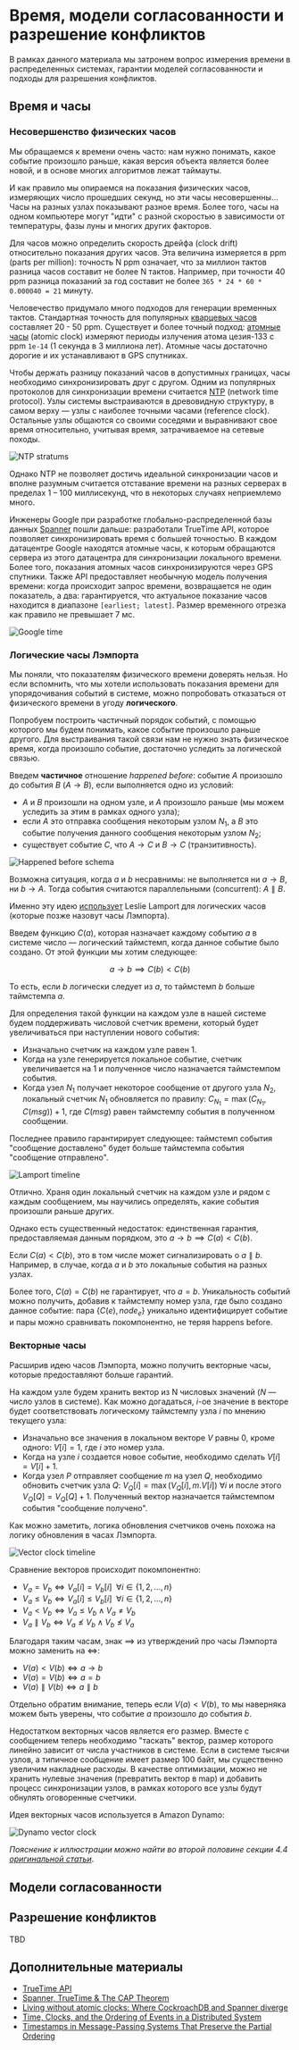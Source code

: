 # Время, модели согласованности и разрешение конфликтов

В рамках данного материала мы затронем вопрос измерения времени в распределенных системах,
гарантии моделей согласованности и подходы для разрешения конфликтов.

## Время и часы

### Несовершенство физических часов

Мы обращаемся к времени очень часто: нам нужно понимать, какое событие произошло раньше,
какая версия объекта является более новой, и в основе многих алгоритмов лежат таймауты.

И как правило мы опираемся на показания физических часов, измеряющих число прошедших секунд, но эти часы несовершенны...
Часы на разных узлах показывают разное время. Более того, часы на одном компьютере могут "идти" с разной скоростью в зависимости от температуры, фазы луны и многих других факторов.

Для часов можно определить скорость дрейфа (clock drift) относительно показания других часов. Эта величина измеряется в ppm (parts per million): точность N ppm означает, что за миллион тактов разница часов составит не более N тактов. Например, при точности 40 ppm разница показаний за год составит не более `365 * 24 * 60 * 0.000040 = 21` минуту.

Человечество придумало много подходов для генерации временных тактов. Стандартная точность для популярных [кварцевых часов](https://en.wikipedia.org/wiki/Crystal_oscillator) составляет 20 - 50 ppm. Существует и более точный подход: [атомные часы](https://en.wikipedia.org/wiki/Atomic_clock) (atomic clock) измеряют периоды излучения атома цезия-133 с ppm `1e-14` (1 секунда в 3 миллиона лет). Атомные часы достаточно дорогие и их устанавливают в GPS спутниках.

Чтобы держать разницу показаний часов в допустимных границах, часы необходимо синхронизировать друг с другом. Одним из популярных протоколов для синхронизации времени считается [NTP](https://en.wikipedia.org/wiki/Network_Time_Protocol) (network time protocol). Узлы системы выстраиваются в древовидную структуру, в самом верху &mdash; узлы с наиболее точными часами (reference clock). Остальные узлы общаются со своими соседями и выравнивают свое время относительно, учитывая время, затрачиваемое на сетевые походы. 

![NTP stratums](img/ntp-stratum.png)

Однако NTP не позволяет достичь идеальной синхронизации часов и вполне разумным считается отставание времени на разных серверах в пределах 1 &ndash; 100 миллисекунд, что в некоторых случаях неприемлемо много.

Инженеры Google при разработке глобально-распределенной базы данных [Spanner](https://dl.acm.org/doi/pdf/10.1145/2491245) пошли дальше: разработали TrueTime API, которое позволяет синхронизировать время с большей точностью. В каждом датацентре Google находятся атомные часы, к которым обращаются сервера из этого датацентра для синхронизации локального времени. Более того, показания атомных часов синхронизируются через GPS спутники. Также API предоставляет необычную модель получения времени: когда происходит запрос времени, возвращается не один показатель, а два: гарантируется, что актуальное показание часов находится в диапазоне `[earliest; latest]`. Размер временного отрезка как правило не превышает 7 мс.

![Google time](img/google-time.jpeg)

### Логические часы Лэмпорта

Мы поняли, что показателям физического времени доверять нельзя. Но если вспомнить, что мы хотели использовать показания времени для упорядочивания событий в системе,
можно попробовать отказаться от физического времени в угоду **логического**.

Попробуем построить частичный порядок событий, с помощью которого мы будем понимать, какое событие произошло раньше другого. Для выстраивания такой связи нам не нужно знать физическое время, когда произошло событие, достаточно уследить за логической связью.

Введем **частичное** отношение *happened before*: событие $A$ произошло до события $B$ ($A \to B$), если выполняется одно из условий:
- $A$ и $B$ произошли на одном узле, и $A$ произошло раньше (мы можем уследить за этим в рамках одного узла);
- если $A$ это отправка сообщения некоторым узлом $N_1$, а $B$ это событие получения данного сообщения некоторым узлом $N_2$;
- существует событие $C$, что $A \to C$ и $B \to C$ (транзитивность).

![Happened before schema](img/happened-before.png)

Возможна ситуация, когда $a$ и $b$ несравнимы: не выполняется ни $a \to B$, ни $b \to A$. Тогда события считаются параллельными (concurrent): $A \parallel B$. 

Именно эту идею [использует](https://lamport.azurewebsites.net/pubs/time-clocks.pdf) Leslie Lamport для логических часов (которые позже назовут часы Лэмпорта).

Введем функцию $C(a)$, которая назначает каждому событию $a$ в системе число &mdash; логический таймстемп, когда данное событие было создано. От этой функции мы хотим следующее: 

$$a \to b \implies C(b) < C(b)$$ 

То есть, если $b$ логически следует из $a$, то таймстемп $b$ больше таймстемпа $a$.

Для определения такой функции на каждом узле в нашей системе будем поддерживать числовой счетчик времени, который будет увеличиваться при наступлении нового события:
- Изначально счетчик на каждом узле равен 1.
- Когда на узле генерируется локальное событие, счетчик увеличивается на 1 и полученное число назначается таймстемпом события.
- Когда узел $N_1$ получает некоторое сообщение от другого узла $N_2$, локальный счетчик $N_1$ обновляется по правилу: $C_{N_1} = \max(C_{N_1}, C(msg)) + 1$, где $C(msg)$ равен таймстемпу события в полученном сообщении. 

Последнее правило гарантирирует следующее: таймстемп события "сообщение доставлено" будет больше таймстемпа события "сообщение отправлено".

![Lamport timeline](img/lamport-timeline.png)

Отлично. Храня один локальный счетчик на каждом узле и рядом с каждым сообщением, мы научились определять, какие события произошли раньше других.

Однако есть существенный недостаток: единственная гарантия, предоставляемая данным порядком, это $a \to b \implies C(a) < C(b)$. 

Если $C(a) < C(b)$, это в том числе может сигнализировать о $a \parallel b$. Например, в случае, когда $a$ и $b$ это локальные события на разных узлах.

Более того, $C(a) = C(b)$ не гарантирует, что $a = b$. Уникальность событий можно получить, добавив к таймстемпу номер узла, где было создано данное событие: пара $\{C(e), node_e\}$ уникально идентифицирует событие и пары можно сравнивать покомпонентно, не теряя happens before. 

### Векторные часы

Расширив идею часов Лэмпорта, можно получить векторные часы, которые предоставляют больше гарантий.

На каждом узле будем хранить вектор из N числовых значений ($N$ &mdash; число узлов в системе). Как можно догадаться, $i$-ое значение в векторе будет соответствовать логическому таймстемпу узла $i$ по мнению текущего узла:
- Изначально все значения в локальном векторе $V$ равны 0, кроме одного: $V[i] = 1$, где $i$ это номер узла.
- Когда на узле $i$ создается новое событие, необходимо сделать $V[i] = V[i] + 1$.
- Когда узел $P$ отправляет сообщение $m$ на узел $Q$, необходимо обновить счетчик узла $Q$: $V_Q[i] = \max(V_Q[i], m.V[i]) \ \forall i$ и после этого $V_Q[Q] = V_Q[Q] + 1$. Полученный вектор назначается таймстемпом события "сообщение получено".

Как можно заметить, логика обновления счетчиков очень похожа на логику обновления в часах Лэмпорта. 

![Vector clock timeline](img/vector-clock.png)

Сравнение векторов происходит покомпонентно:
- $V_a = V_b \iff V_a[i] = V_b[i] \ \ \forall i \in \{1, 2, \dots, n\}$
- $V_a \leqslant V_b \iff V_a[i] \leqslant V_b[i] \ \ \forall i \in \{1, 2, \dots, n\}$
- $V_a < V_b \iff V_a \leqslant V_b \land V_a \neq V_b$
- $V_a \parallel V_b \iff V_a \not \leqslant V_b \land V_b \not \leqslant V_a$

Благодаря таким часам, знак $\implies$ из утверждений про часы Лэмпорта можно заменить на $\iff$:
- $V(a) < V(b) \iff a \to b$
- $V(a) = V(b) \iff a = b$
- $V(a) \parallel V(b) \iff a \parallel b$

Отдельно обратим внимание, теперь если $V(a) < V(b)$, то мы наверняка можем быть уверены, что событие $a$ произошло до события $b$.

Недостатком векторных часов является его размер. Вместе с сообщением теперь необходимо "таскать" вектор, размер которого линейно зависит от числа участников в системе. Если в системе тысячи узлов, а типичное сообщение имеет размер 100 байт, мы существенно увеличим накладные расходы. В качестве оптимизации, можно не хранить нулевые значения (превратить вектор в map) и добавить процесс синхронизации узлов, в рамках которого все узлы будут обнулять оговоренные счетчики.

Идея векторных часов используется в Amazon Dynamo:

![Dynamo vector clock](img/dynamo-vector.png)

*Пояснение к иллюстрации можно найти во второй половине секции 4.4 [оригинальной статьи](https://www.allthingsdistributed.com/files/amazon-dynamo-sosp2007.pdf)*.

## Модели согласованности

## Разрешение конфликтов

TBD

## Дополнительные материалы

- [TrueTime API](https://sookocheff.com/post/time/truetime/)
- [Spanner, TrueTime & The CAP Theorem](https://storage.googleapis.com/pub-tools-public-publication-data/pdf/45855.pdf)
- [Living without atomic clocks: Where CockroachDB and Spanner diverge](https://www.cockroachlabs.com/blog/living-without-atomic-clocks/)
- [Time, Clocks, and the Ordering of Events in a Distributed System]()
- [Timestamps in Message-Passing Systems That Preserve the Partial Ordering](http://cs.engr.uky.edu/~manivann/cs570/Fidge.pdf)